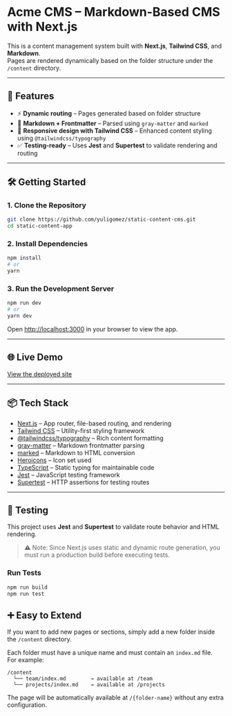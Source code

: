 # Acme CMS – Markdown-Based CMS with Next.js

This is a content management system built with **Next.js**, **Tailwind CSS**, and **Markdown**.  
Pages are rendered dynamically based on the folder structure under the `/content` directory.

---

## 🚀 Features

- ⚡ **Dynamic routing** – Pages generated based on folder structure
- 📝 **Markdown + Frontmatter** – Parsed using `gray-matter` and `marked`
- 🎨 **Responsive design with Tailwind CSS** – Enhanced content styling using `@tailwindcss/typography`
- ✅ **Testing-ready** – Uses **Jest** and **Supertest** to validate rendering and routing

---

## 🛠️ Getting Started

### 1. Clone the Repository

```bash
git clone https://github.com/yuligomez/static-content-cms.git
cd static-content-app
```

### 2. Install Dependencies

```bash
npm install
# or
yarn
```

### 3. Run the Development Server

```bash
npm run dev
# or
yarn dev
```

Open [http://localhost:3000](http://localhost:3000) in your browser to view the app.

---

## 🌐 Live Demo

[View the deployed site](https://static-content-cms.vercel.app)

---

## 📦 Tech Stack

- [Next.js](https://nextjs.org/) – App router, file-based routing, and rendering
- [Tailwind CSS](https://tailwindcss.com/) – Utility-first styling framework
- [@tailwindcss/typography](https://tailwindcss.com/docs/typography-plugin) – Rich content formatting
- [gray-matter](https://github.com/jonschlinkert/gray-matter) – Markdown frontmatter parsing
- [marked](https://github.com/markedjs/marked) – Markdown to HTML conversion
- [Heroicons](https://heroicons.com/) – Icon set used
- [TypeScript](https://www.typescriptlang.org/) – Static typing for maintainable code
- [Jest](https://jestjs.io/) – JavaScript testing framework
- [Supertest](https://github.com/ladjs/supertest) – HTTP assertions for testing routes

---

## 🧪 Testing

This project uses **Jest** and **Supertest** to validate route behavior and HTML rendering.

> ⚠️ Note: Since Next.js uses static and dynamic route generation, you must run a production build before executing tests.

### Run Tests

```bash
npm run build
npm run test
```

## ➕ Easy to Extend

If you want to add new pages or sections, simply add a new folder inside the `/content` directory.

Each folder must have a unique name and must contain an `index.md` file.  
For example:

```
/content
  └── team/index.md        → available at /team
  └── projects/index.md    → available at /projects
```

The page will be automatically available at `/{folder-name}` without any extra configuration.
